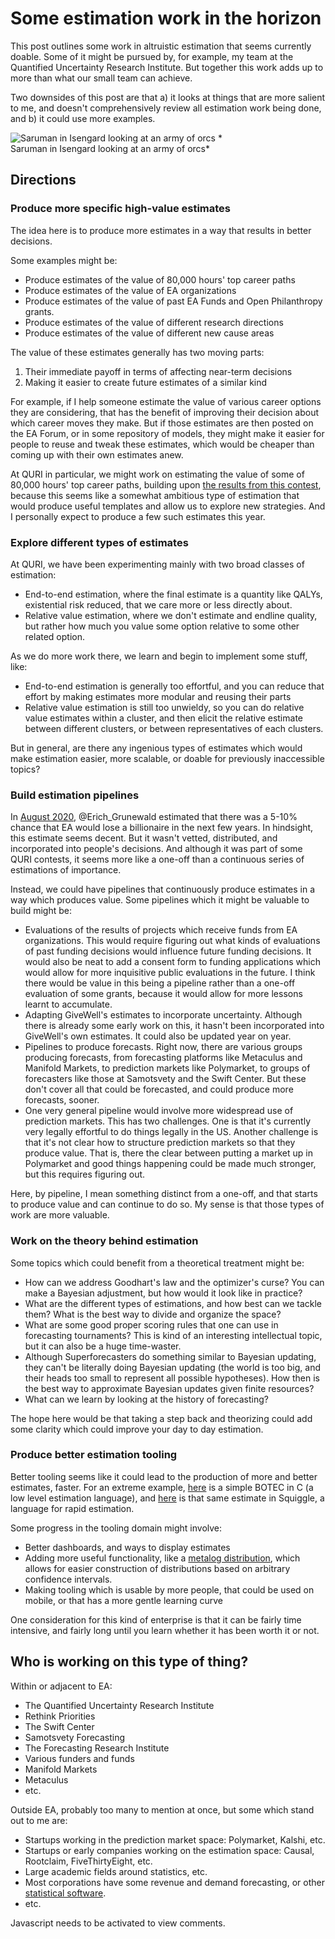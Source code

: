 Some estimation work in the horizon
===================================

This post outlines some work in altruistic estimation that seems currently doable. Some of it might be pursued by, for example, my team at the Quantified Uncertainty Research Institute. But together this work adds up to more than what our small team can achieve.

Two downsides of this post are that a) it looks at things that are more salient to me, and doesn't comprehensively review all estimation work being done, and b) it could use more examples.

<img src="https://i.imgur.com/ybVJNqo.png" alt="Saruman in Isengard looking at an army of orcs" class="img-medium-center" />
*<br>Saruman in Isengard looking at an army of orcs*

## Directions 

### Produce more specific high-value estimates

The idea here is to produce more estimates in a way that results in better decisions.

Some examples might be:

- Produce estimates of the value of 80,000 hours' top career paths
- Produce estimates of the value of EA organizations
- Produce estimates of the value of past EA Funds and Open Philanthropy grants.
- Produce estimates of the value of different research directions
- Produce estimates of the value of different new cause areas

The value of these estimates generally has two moving parts:

1. Their immediate payoff in terms of affecting near-term decisions
2. Making it easier to create future estimates of a similar kind 

For example, if I help someone estimate the value of various career options they are considering, that has the benefit of improving their decision about which career moves they make. But if those estimates are then posted on the EA Forum, or in some repository of models, they might make it easier for people to reuse and tweak these estimates, which would be cheaper than coming up with their own estimates anew.

At QURI in particular, we might work on estimating the value of some of 80,000 hours' top career paths, building upon [the results from this contest](https://forum.effectivealtruism.org/posts/hGdsgaRiF2zH3vX5M/winners-of-the-squiggle-experimentation-and-80-000-hours), because this seems like a somewhat ambitious type of estimation that would produce useful templates and allow us to explore new strategies. And I personally expect to produce a few such estimates this year.

### Explore different types of estimates

At QURI, we have been experimenting mainly with two broad classes of estimation:

- End-to-end estimation, where the final estimate is a quantity like QALYs, existential risk reduced, that we care more or less directly about.
- Relative value estimation, where we don't estimate and endline quality, but rather how much you value some option relative to some other related option.

As we do more work there, we learn and begin to implement some stuff, like:

- End-to-end estimation is generally too effortful, and you can reduce that effort by making estimates more modular and reusing their parts
- Relative value estimation is still too unwieldy, so you can do relative value estimates within a cluster, and then elicit the relative estimate between different clusters, or between representatives of each clusters. 

But in general, are there any ingenious types of estimates which would make estimation easier, more scalable, or doable for previously inaccessible topics? 

### Build estimation pipelines

In [August 2020](https://forum.effectivealtruism.org/posts/Ze2Je5GCLBDj3nDzK/how-many-ea-billionaires-five-years-from-now), @Erich_Grunewald estimated that there was a 5-10% chance that EA would lose a billionaire in the next few years. In hindsight, this estimate seems decent. But it wasn't vetted, distributed, and incorporated into people's decisions. And although it was part of some QURI contests, it seems more like a one-off than a continuous series of estimations of importance. 

Instead, we could have pipelines that continuously produce estimates in a way which produces value. Some pipelines which it might be valuable to build might be:

- Evaluations of the results of projects which receive funds from EA organizations. This would require figuring out what kinds of evaluations of past funding decisions would influence future funding decisions. It would also be neat to add a consent form to funding applications which would allow for more inquisitive public evaluations in the future. I think there would be value in this being a pipeline rather than a one-off evaluation of some grants, because it would allow for more lessons learnt to accumulate.
- Adapting GiveWell's estimates to incorporate uncertainty. Although there is already some early work on this, it hasn't been incorporated into GiveWell's own estimates. It could also be updated year on year.
- Pipelines to produce forecasts. Right now, there are various groups producing forecasts, from forecasting platforms like Metaculus and Manifold Markets, to prediction markets like Polymarket, to groups of forecasters like those at Samotsvety and the Swift Center. But these don't cover all that could be forecasted, and could produce more forecasts, sooner.
- One very general pipeline would involve more widespread use of prediction markets. This has two challenges. One is that it's currently very legally effortful to do things legally in the US. Another challenge is that it's not clear how to structure prediction markets so that they produce value. That is, there the clear between putting a market up in Polymarket and good things happening could be made much stronger, but this requires figuring out.

Here, by pipeline, I mean something distinct from a one-off, and that starts to produce value and can continue to do so. My sense is that those types of work are more valuable.

### Work on the theory behind estimation

Some topics which could benefit from a theoretical treatment might be:

- How can we address Goodhart's law and the optimizer's curse? You can make a Bayesian adjustment, but how would it look like in practice?
- What are the different types of estimations, and how best can we tackle them? What is the best way to divide and organize the space?
- What are some good proper scoring rules that one can use in forecasting tournaments? This is kind of an interesting intellectual topic, but it can also be a huge time-waster.
- Although Superforecasters do something similar to Bayesian updating, they can't be literally doing Bayesian updating (the world is too big, and their heads too small to represent all possible hypotheses). How then is the best way to approximate Bayesian updates given finite resources? 
- What can we learn by looking at the history of forecasting?

The hope here would be that taking a step back and theorizing could add some clarity which could improve your day to day estimation.

### Produce better estimation tooling 

Better tooling seems like it could lead to the production of more and better estimates, faster. For an extreme example, [here](https://github.com/NunoSempere/time-to-botec/blob/master/C/samples/samples.c) is a simple BOTEC in C (a low level estimation language), and [here](https://www.squiggle-language.com/playground#code=eNptUEFuwjAQ%2FMrKp6QykFCQUKSeSl%2BQY42QIRuIhG1kO6II8ffuxuaGDzvj8ezOyg8Rzu7WjsZofxdN9CPKSfrphuj8S%2Bmw1%2BMlfrsORSOUve41fEE13zA9THTN9EiU3z6oHpRVthtC3FdsyLwmXmcenEG6ttpcL9hinPfemS29FDVEB59l9hlt7%2B99S%2FbVVfmKCmT7TZkSUl5GzsqUx%2B2UveFwOqcOypvRxsdScl0sE6wywI7Hewz0A%2BQ2w18cPRZTnoQ8hlZ4gLJAJzmbjDKJBrVtploknRqe4vkPXHOBOQ%3D%3D) is that same estimate in Squiggle, a language for rapid estimation.

Some progress in the tooling domain might involve:

- Better dashboards, and ways to display estimates
- Adding more useful functionality, like a [metalog distribution](https://github.com/quantified-uncertainty/squiggle/pull/1444), which allows for easier construction of distributions based on arbitrary confidence intervals.
- Making tooling which is usable by more people, that could be used on mobile, or that has a more gentle learning curve

One consideration for this kind of enterprise is that it can be fairly time intensive, and fairly long until you learn whether it has been worth it or not.

## Who is working on this type of thing? 

Within or adjacent to EA:

- The Quantified Uncertainty Research Institute
- Rethink Priorities
- The Swift Center
- Samotsvety Forecasting
- The Forecasting Research Institute
- Various funders and funds
- Manifold Markets
- Metaculus
- etc.

Outside EA, probably too many to mention at once, but some which stand out to me are:

- Startups working in the prediction market space: Polymarket, Kalshi, etc.
- Startups or early companies working on the estimation space: Causal, Rootclaim, FiveThirtyEight, etc.
- Large academic fields around statistics, etc.
- Most corporations have some revenue and demand forecasting, or other [statistical software](https://en.wikipedia.org/wiki/SAS_%28software%29).
- etc.

<p>
  <section id='isso-thread'>
  <noscript>Javascript needs to be activated to view comments.</noscript>
  </section>
</p>


